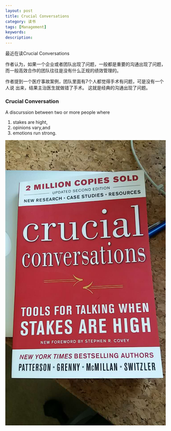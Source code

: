 ```yaml
---
layout: post
title: Crucial Conversations
category: 读书
tags: [Management] 
keywords: 
description: 
---
```

最近在读Crucial Conversations

作者认为，如果一个企业或者团队出现了问题，一般都是重要的沟通出现了问题，
而一般高效合作的团队往往是没有什么正规的绩效管理的。

作者提到一个医疗事故案例，团队里面有7个人都觉得手术有问题，可是没有一个人说
出来，结果主治医生就做错了手术。 这就是经典的沟通出现了问题。

   ###	Crucial Conversation
   A discurssion between two or more people where
  1.  stakes are hight,
  1.  opinions vary,and
  1.  emotions run strong.



![Crucial Conversations](/uploads/2016/crucial_conversations_cover.jpg)
